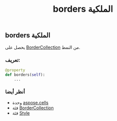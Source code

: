 ﻿---
title: borders الملكية
second_title: Aspose.Cells for Python via .NET API المراجع
description:
type: docs
weight: 160
url: /ar/python-net/aspose.cells/style/borders/
is_root: false
---
##  borders الملكية

يحصل على [BorderCollection](/cells/ar/python-net/aspose.cells/bordercollection) من النمط.
###  تعريف:
```python
@property
def borders(self):
    ...
```

###  أنظر أيضا
* وحدة [aspose.cells](../../)
* فئة [BorderCollection](/cells/ar/python-net/aspose.cells/bordercollection)
* فئة [Style](/cells/ar/python-net/aspose.cells/style)
